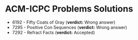 # ACM-ICPC Problems Solutions

- 6192 - Fifty Coats of Gray (**verdict:** Wrong answer)
- 7295 - Positive Con Sequences (**verdict:** Wrong answer)
- 7292 - Refract Facts (**verdict:** Accepted)
